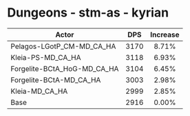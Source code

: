 # Dungeons - stm-as - kyrian
| Actor | DPS | Increase |
|---|:---:|:---:|
|Pelagos-LGotP_CM-MD_CA_HA|3170|8.71%|
|Kleia-PS-MD_CA_HA|3118|6.93%|
|Forgelite-BCtA_HoG-MD_CA_HA|3104|6.45%|
|Forgelite-BCtA-MD_CA_HA|3003|2.98%|
|Kleia-MD_CA_HA|2999|2.85%|
|Base|2916|0.00%|
